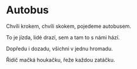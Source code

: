 # Autobus

Chvíli krokem, chvíli skokem,
pojedeme autobusem.

To je jízda, lidé drazí,
sem a tam to s námi hází.

Dopředu i dozadu,
všichni v jednu hromadu.

Řidič mačká houkačku,
řeže každou zatáčku.

